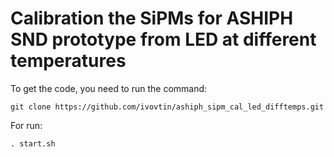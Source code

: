 # Calibration the SiPMs for ASHIPH SND prototype from LED at different temperatures 

To get the code, you need to run the command: <br />
```
git clone https://github.com/ivovtin/ashiph_sipm_cal_led_difftemps.git
```

For run:
```
. start.sh
```